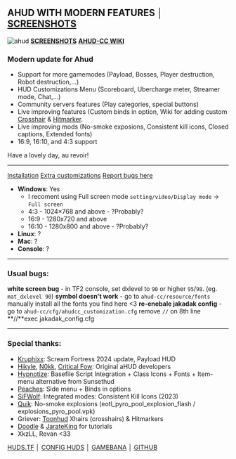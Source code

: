 ## AHUD WITH MODERN FEATURES │ [SCREENSHOTS](https://imgur.com/gallery/ahud-cc-9npCWPa)
![ahud](https://i.imgur.com/9sxJ95b.png)
**[SCREENSHOTS](https://imgur.com/gallery/ahud-cc-9npCWPa)**
**[AHUD-CC WIKI](https://github.com/jakadak/ahud-cc/wiki)**

### Modern update for Ahud
- Support for more gamemodes (Payload, Bosses, Player destruction, Robot destruction,...)
- HUD Customizations Menu (Scoreboard, Ubercharge meter, Streamer mode, Chat,...)
- Community servers features (Play categories, special buttons)
- Live improving features (Custom binds in option, Wiki for adding custom [Crosshair](https://github.com/jakadak/ahud-cc/wiki/Crosshair) & [Hitmarker](https://github.com/jakadak/ahud-cc/wiki/Hitmarker).
- Live improving mods (No-smoke exposions, Consistent kill icons, Closed captions, Extended fonts)
- 16:9, 16:10, and 4:3 support

Have a lovely day, au revoir!

***

[Installation](https://github.com/jakadak/ahud-cc/wiki/Installation)
[Extra customizations](https://github.com/jakadak/ahud-cc/wiki/Customization)
[Report bugs here](https://github.com/jakadak/ahud-cc/issues/new/choose)
* **Windows**: Yes
  * I recoment using Full screen mode `setting/video/Display mode` -> `Full screen`
  * 4:3 - 1024×768 and above - ?Probably?
  * 16:9 - 1280x720 and above
  * 16:10 -  1280x800 and above - ?Probably?
* **Linux**: ?
* **Mac**: ?
* **Console**: ?

***

### Usual bugs:
**white screen bug** - in TF2 console, set dxlevel to `90` or higher `95`/`98`. (eg. `mat_dxlevel 90`)
**symbol doesn't work** - go to `ahud-cc/resource/fonts` manually install all the fonts you find here <3
**re-enebale jakadak config** - go to `ahud-cc/cfg/ahudcc_customization.cfg` remove `//` on 8th line **//**exec jakadak_config.cfg

***

### Special thanks:
- [Kruphixx](https://github.com/Kruphixx): Scream Fortress 2024 update, Payload HUD
- [Hikyle](https://github.com/Hikyle), [N0kk](https://github.com/N0kk), [Critical Fow](https://github.com/CriticalFlaw): Original aHUD developers
- [Hypnotize](https://github.com/Hypnootize): Basefile Script Integration + Class Icons + Fonts + Item-menu alternative from Sunsethud
- [Peaches](https://github.com/PapaPeach): Side menu + Binds in options
- [SiFWolf](https://gamebanana.com/members/1417462): Integrated modes: Consistent Kill Icons (2023)
- [Quik](https://www.teamfortress.tv/user/Quik): No-smoke explosions (eotl_pyro_pool_explosion_flash / explosions_pyro_pool.vpk)
- Griever: [Toonhud](https://steamcommunity.com/id/griiver/) Xhairs (crosshairs) & Hitmarkers
- [Doodle](https://doodlesstuff.com/?p=tf2hud) & [JarateKing](https://github.com/JarateKing) for tutorials
- XkzLL, Revan <33

[HUDS.TF](https://tf2huds.dev/hud/ahud-cc)   │   [CONFIG HUDS](https://comfig.app/huds/page/ahud-cc/)   │   [GAMEBANA](https://gamebanana.com/mods/530465)   │   [GITHUB](https://github.com/jakadak/ahud-cc)
